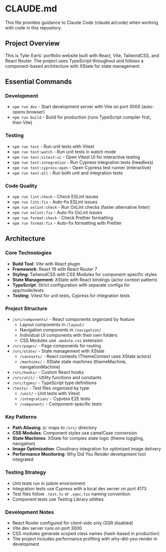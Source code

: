 # CLAUDE.md

This file provides guidance to Claude Code (claude.ai/code) when working with code in this repository.

## Project Overview

This is Tyler Earls' portfolio website built with React, Vite, TailwindCSS, and React Router. The project uses TypeScript throughout and follows a component-based architecture with XState for state management.

## Essential Commands

### Development
- `npm run dev` - Start development server with Vite on port 3000 (auto-opens browser)
- `npm run build` - Build for production (runs TypeScript compiler first, then Vite)

### Testing
- `npm run test` - Run unit tests with Vitest
- `npm run test:watch` - Run unit tests in watch mode
- `npm run test:vitest:ui` - Open Vitest UI for interactive testing
- `npm run test:integration` - Run Cypress integration tests (headless)
- `npm run test:cypress:open` - Open Cypress test runner (interactive)
- `npm run test:all` - Run both unit and integration tests

### Code Quality
- `npm run lint:check` - Check ESLint issues
- `npm run lint:fix` - Auto-fix ESLint issues
- `npm run oxlint:check` - Run OxLint checks (faster alternative linter)
- `npm run oxlint:fix` - Auto-fix OxLint issues
- `npm run format:check` - Check Prettier formatting
- `npm run format:fix` - Auto-fix formatting with Prettier

## Architecture

### Core Technologies
- **Build Tool**: Vite with React plugin
- **Framework**: React 19 with React Router 7
- **Styling**: TailwindCSS with CSS Modules for component-specific styles
- **State Management**: XState with React bindings (actor context pattern)
- **TypeScript**: Strict configuration with separate configs for app/node/tests
- **Testing**: Vitest for unit tests, Cypress for integration tests

### Project Structure
- `/src/components/` - React components organized by feature
  - Layout components in `/layout/`
  - Navigation components in `/navigation/`
  - Individual UI components with their own folders
  - CSS Modules use `.module.css` extension
- `/src/pages/` - Page components for routing
- `/src/state/` - State management with XState
  - `/contexts/` - React contexts (ThemeContext uses XState actors)
  - `/machines/` - XState state machines (themeMachine, navigationMachine)
- `/src/hooks/` - Custom React hooks
- `/src/util/` - Utility functions and constants
- `/src/types/` - TypeScript type definitions
- `/tests/` - Test files organized by type
  - `/unit/` - Unit tests with Vitest
  - `/integration/` - Cypress E2E tests
  - `/component/` - Component-specific tests

### Key Patterns
- **Path Aliasing**: `@/` maps to `/src/` directory
- **CSS Modules**: Component styles use camelCase conversion
- **State Machines**: XState for complex state logic (theme toggling, navigation)
- **Image Optimization**: Cloudinary integration for optimized image delivery
- **Performance Monitoring**: Why Did You Render development tool integrated

### Testing Strategy
- Unit tests run in jsdom environment
- Integration tests use Cypress with a local dev server on port 4173
- Test files follow `.test.ts` or `.spec.tsx` naming convention
- Component tests use Testing Library utilities

### Development Notes
- React Router configured for client-side only (SSR disabled)
- Vite dev server runs on port 3000
- CSS modules generate scoped class names (hash-based in production)
- The project includes performance profiling with why-did-you-render in development